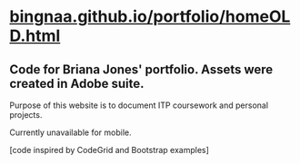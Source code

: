 # [bingnaa.github.io/portfolio/homeOLD.html](https://bingnaa.github.io/portfolio/homeOLD.html)

## Code for Briana Jones' portfolio. Assets were created in Adobe suite.

Purpose of this website is to document ITP coursework and personal projects.

Currently unavailable for mobile.

[code inspired by CodeGrid and Bootstrap examples]
